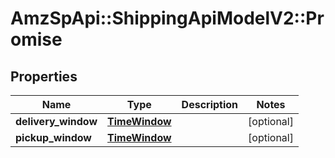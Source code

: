 # AmzSpApi::ShippingApiModelV2::Promise

## Properties
Name | Type | Description | Notes
------------ | ------------- | ------------- | -------------
**delivery_window** | [**TimeWindow**](TimeWindow.md) |  | [optional] 
**pickup_window** | [**TimeWindow**](TimeWindow.md) |  | [optional] 

